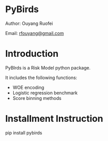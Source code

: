 # PyBirds
Author: Ouyang Ruofei

Email: rfouyang@gmail.com

# Introduction
PyBIrds is a Risk Model python package.

It includes the following functions:
* WOE encoding
* Logistic regression benchmark
* Score binning methods

# Installment Instruction
pip install pybirds